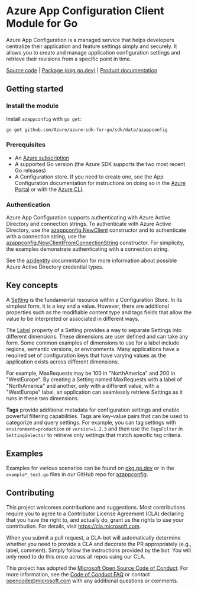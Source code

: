 # Azure App Configuration Client Module for Go

Azure App Configuration is a managed service that helps developers centralize their application and feature settings simply and securely.
It allows you to create and manage application configuration settings and retrieve their revisions from a specific point in time.

[Source code][azappconfig_src] | [Package (pkg.go.dev)][azappconfig] | [Product documentation][appconfig_docs]

## Getting started

### Install the module

Install `azappconfig` with `go get`:

```Bash
go get github.com/Azure/azure-sdk-for-go/sdk/data/azappconfig
```

### Prerequisites

* An [Azure subscription][azure_sub]
* A supported Go version (the Azure SDK supports the two most recent Go releases)
* A Configuration store. If you need to create one, see the App Configuration documentation for instructions on doing so in the [Azure Portal][appconfig_portal] or with the [Azure CLI][appconfig_cli].

### Authentication

Azure App Configuration supports authenticating with Azure Active Directory and connection strings. To authenticate with Azure Active Directory, use the [azappconfig.NewClient][azappconfig_newclient] constructor and to authenticate with a connection string, use the [azappconfig.NewClientFromConnectionString][azappconfig_newclientfromconnectionstring] constructor. For simplicity, the examples demonstrate authenticating with a connection string.

See the [azidentity][azure_identity] documentation for more information about possible Azure Active Directory credential types.

## Key concepts

A [Setting][azappconfig_setting] is the fundamental resource within a Configuration Store. In its simplest form, it is a key and a value. However, there are additional properties such as the modifiable content type and tags fields that allow the value to be interpreted or associated in different ways.

The [Label][label_concept] property of a Setting provides a way to separate Settings into different dimensions. These dimensions are user defined and can take any form. Some common examples of dimensions to use for a label include regions, semantic versions, or environments. Many applications have a required set of configuration keys that have varying values as the application exists across different dimensions.

For example, MaxRequests may be 100 in "NorthAmerica" and 200 in "WestEurope". By creating a Setting named MaxRequests with a label of "NorthAmerica" and another, only with a different value, with a "WestEurope" label, an application can seamlessly retrieve Settings as it runs in these two dimensions.

**Tags** provide additional metadata for configuration settings and enable powerful filtering capabilities. Tags are key-value pairs that can be used to categorize and query settings. For example, you can tag settings with `environment=production` or `version=1.2.3` and then use the `TagsFilter` in `SettingSelector` to retrieve only settings that match specific tag criteria.

## Examples

Examples for various scenarios can be found on [pkg.go.dev][azappconfig_examples] or in the `example*_test.go` files in our GitHub repo for [azappconfig][azappconfig_src].

## Contributing

This project welcomes contributions and suggestions. Most contributions require
you to agree to a Contributor License Agreement (CLA) declaring that you have
the right to, and actually do, grant us the rights to use your contribution.
For details, visit https://cla.microsoft.com.

When you submit a pull request, a CLA-bot will automatically determine whether
you need to provide a CLA and decorate the PR appropriately (e.g., label,
comment). Simply follow the instructions provided by the bot. You will only
need to do this once across all repos using our CLA.

This project has adopted the [Microsoft Open Source Code of Conduct][code_of_conduct].
For more information, see the
[Code of Conduct FAQ](https://opensource.microsoft.com/codeofconduct/faq/) or
contact opencode@microsoft.com with any additional questions or comments.

[azure_identity]: https://github.com/Azure/azure-sdk-for-go/tree/main/sdk/azidentity
[azure_sub]: https://azure.microsoft.com/free/
[code_of_conduct]: https://opensource.microsoft.com/codeofconduct/
[appconfig_docs]: https://learn.microsoft.com/azure/azure-app-configuration/
[appconfig_portal]: https://learn.microsoft.com/azure/azure-app-configuration/quickstart-azure-app-configuration-create?tabs=azure-portal
[appconfig_cli]: https://learn.microsoft.com/azure/azure-app-configuration/quickstart-azure-app-configuration-create?tabs=azure-cli
[label_concept]: https://learn.microsoft.com/azure/azure-app-configuration/concept-key-value#label-keys
[azappconfig]: https://pkg.go.dev/github.com/Azure/azure-sdk-for-go/sdk/data/azappconfig
[azappconfig_newclient]: https://pkg.go.dev/github.com/Azure/azure-sdk-for-go/sdk/data/azappconfig#NewClient
[azappconfig_newclientfromconnectionstring]: https://pkg.go.dev/github.com/Azure/azure-sdk-for-go/sdk/data/azappconfig#NewClientFromConnectionString
[azappconfig_examples]: https://pkg.go.dev/github.com/Azure/azure-sdk-for-go/sdk/data/azappconfig#pkg-examples
[azappconfig_setting]: https://pkg.go.dev/github.com/Azure/azure-sdk-for-go/sdk/data/azappconfig#Setting
[azappconfig_src]: https://github.com/Azure/azure-sdk-for-go/blob/main/sdk/data/azappconfig



